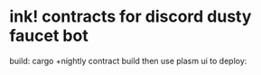 # ink! contracts for discord dusty faucet bot

build:
cargo +nightly contract build
then use plasm ui to deploy:

